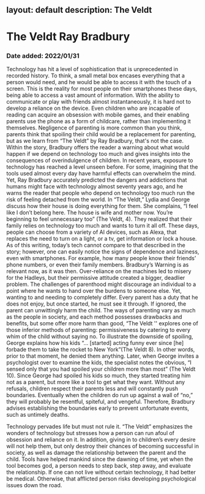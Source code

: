 layout: default
description: The Veldt
---
# The Veldt Ray Bradbury
### Date added: 2022/01/31
Technology has hit a level of sophistication that is unprecedented in recorded history. To think, a small metal box encases everything that a person would need, and he would be able to access it with the touch of a screen. This is the reality for most people on their smartphones these days, being able to access a vast amount of information. With the ability to communicate or play with friends almost instantaneously, it is hard not to develop a reliance on the device. Even children who are incapable of reading can acquire an obsession with mobile games, and their enabling parents use the phone as a form of childcare, rather than implementing it themselves. Negligence of parenting is more common than you think, parents think that spoiling their child would be a replacement for parenting, but as we learn from “The Veldt” by Ray Bradbury, that's not the case. Within the story, Bradbury offers the reader a warning about what would happen if we depend on technology too much and gives insights into the consequences of overindulgence of children.
In recent years, exposure to technology has reached a level unseen before. For some, imagining that the tools used almost every day have harmful effects can overwhelm the mind. Yet, Ray Bradbury accurately predicted the dangers and addictions that humans might face with technology almost seventy years ago, and he warns the reader that people who depend on technology too much run the risk of feeling detached from the world. In “The Veldt,” Lydia and George discuss how their house is doing everything for them. She complains, “I feel like I don’t belong here. The house is wife and mother now. You’re beginning to feel unnecessary too” (The Veldt, 4). They realized that their family relies on technology too much and wants to turn it all off. These days, people can choose from a variety of AI devices, such as Alexa, that replaces the need to turn on a light, or a tv, get information or lock a house. As of this writing, today’s tech cannot compare to that described in the story; however, one can easily notice the signs of dependence and laziness, even with smartphones. For example, how many people know their friends’ phone numbers, or even their family members. Bradbury’s Warning is as relevant now, as it was then. Over-reliance on the machines led to misery for the Hadleys, but their permissive attitude created a bigger, deadlier problem. 
The challenges of parenthood might discourage an individual to a point where he wants to hand over the burdens to someone else. Yet, wanting to and needing to completely differ. Every parent has a duty that he does not enjoy, but once started, he must see it through. If ignored, the parent can unwittingly harm the child. The ways of parenting vary as much as the people in society, and each method possesses drawbacks and benefits, but some offer more harm than good, “The Veldt '' explores one of those inferior methods of parenting: permissiveness by catering to every whim of the child without saying no. To illustrate the downside of spoiling, George explains how his kids “... [started] acting funny ever since [he] forbade them to take the rocket to New York”(The Veldt 8). In other words, prior to that moment, he denied them anything. Later, when George invites a psychologist over to examine the kids, the specialist notes the obvious, “I sensed only that you had spoiled your children more than most” (The Veldt 10). Since George had spoiled his kids so much, they started treating him not as a parent, but more like a tool to get what they want. Without any refusals, children respect their parents less and will constantly push boundaries. Eventually when the children do run up against a wall of “no,” they will probably be resentful, spiteful, and vengeful. Therefore, Bradbury advises establishing the boundaries early to prevent unfortunate events, such as untimely deaths. 

Technology pervades life but must not rule it. “The Veldt” emphasizes the wonders of technology but stresses how a person can run afoul of obsession and reliance on it. In addition, giving in to children’s every desire will not help them, but only destroy their chances of becoming successful in society, as well as damage the relationship between the parent and the child. Tools have helped mankind since the dawning of time, yet when the tool becomes god, a person needs to step back, step away, and evaluate the relationship. If one can not live without certain technology, it had better be medical. Otherwise, that afflicted person risks developing psychological issues down the road. 
